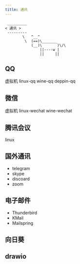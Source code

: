 ```yaml
---
title: 通讯
---
```




```:no-line-numbers
 _________
< 通讯 >
 ---------
        \   ^__^
         \  (==)\_______
            (__)\       )\/\
                ||----w |
                ||     ||
```




## QQ

虚拟机
linux-qq
wine-qq
deppin-qq


## 微信

虚拟机
linux-wechat
wine-wechat

## 腾讯会议

linux

## 国外通讯

- telegram
- skype
- discoard
- zoom

## 电子邮件

- Thunderbird
- KMail
- Mailspring


## 向日葵

## drawio